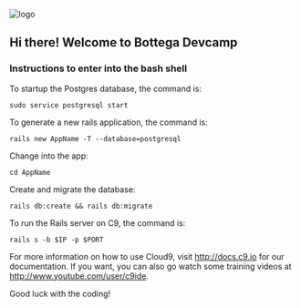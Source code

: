 ![logo](https://s3.amazonaws.com/bottega-devcamp/bottega-devcamp.png)

## Hi there! Welcome to Bottega Devcamp
 
### Instructions to enter into the bash shell

To startup the Postgres database, the command is:

```
sudo service postgresql start
```

To generate a new rails application, the command is:

```
rails new AppName -T --database=postgresql
```

Change into the app:

```
cd AppName
```

Create and migrate the database:

```
rails db:create && rails db:migrate
```

To run the Rails server on C9, the command is:

```
rails s -b $IP -p $PORT
```

For more information on how to use Cloud9, visit http://docs.c9.io for our documentation. If you want, you can also go watch some training videos at
http://www.youtube.com/user/c9ide.

Good luck with the coding!